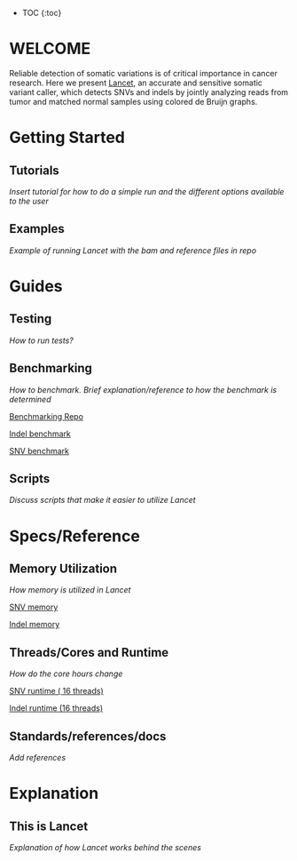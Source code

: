 * TOC
  {:toc}

# WELCOME

Reliable detection of somatic variations is of critical importance in cancer research. Here we
present [Lancet](https://github.com/omicsnut/v2_lancet), an accurate and sensitive somatic variant caller, which detects
SNVs and indels by jointly analyzing reads from tumor and matched normal samples using colored de Bruijn graphs.

# Getting Started

## Tutorials

*Insert tutorial for how to do a simple run and the different options available to the user*

## Examples

*Example of running Lancet with the bam and reference files in repo*

# Guides

## Testing

*How to run tests?*

## Benchmarking

*How to benchmark. Brief explanation/reference to how the benchmark is determined*

[Benchmarking Repo](https://github.com/nygenome/benchmark/tree/master/virtual_tumor/evaluation)

<a href="https://zhubry.github.io/LancetDocumentationExample/indel_20220528.performance-plots.pdf" target="_blank">Indel
benchmark</a>

<a href="https://zhubry.github.io/LancetDocumentationExample/snv_20220528.performance-plots.pdf" target="_blank">SNV
benchmark</a>

## Scripts

*Discuss scripts that make it easier to utilize Lancet*

# Specs/Reference

## Memory Utilization

*How memory is utilized in Lancet*

<a href="https://zhubry.github.io/LancetDocumentationExample/Memory_Utilized_vs_Length_SNV.pdf" target="_blank">SNV
memory</a>

<a href="https://zhubry.github.io/LancetDocumentationExample/Memory_Utilized_vs_Length_indel.pdf" target="_blank">Indel
memory</a>

## Threads/Cores and Runtime

*How do the core hours change*

<a href="https://zhubry.github.io/LancetDocumentationExample/Core_Hours_vs_Length_SNV.pdf" target="_blank">SNV runtime (
16 threads)</a>

<a href="https://zhubry.github.io/LancetDocumentationExample/Core_Hours_vs_Length_indel.pdf" target="_blank">Indel
runtime (16 threads)</a>

## Standards/references/docs

*Add references*

# Explanation

## This is Lancet

*Explanation of how Lancet works behind the scenes*